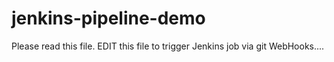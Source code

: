# jenkins-pipeline-demo 
Please read this file.
EDIT this file to trigger Jenkins job via git WebHooks....
